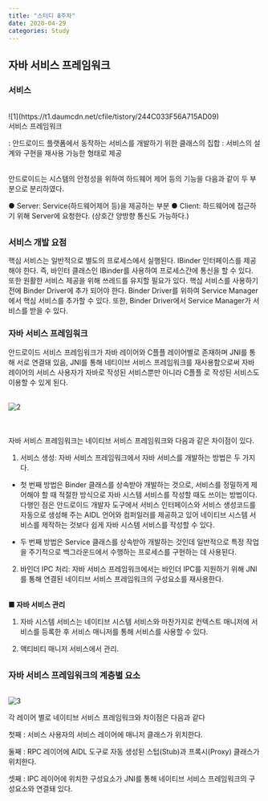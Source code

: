 ```yaml
---
title: "스터디 8주차"
date: 2020-04-29
categories: Study
---
```


## 자바 서비스 프레임워크

### 서비스

<br>
![1](https://t1.daumcdn.net/cfile/tistory/244C033F56A715AD09)

<br>
서비스 프레임워크

: 안드로이드 플랫폼에서 동작하는 서비스를 개발하기 위한 클래스의 집합
: 서비스의 설계와 구현을 재사용 가능한 형태로 제공

<br>
안드로이드는 시스템의 안정성을 위하여 하드웨어 제어 등의 기능을 다음과 같이 두 부분으로 분리하였다.

● Server: Service(하드웨어제어 등)을 제공하는 부분
● Client: 하드웨어에 접근하기 위해 Server에 요청한다. (상호간 양방향 통신도 가능하다.)

<br>
<big><b>서비스 개발 요점</b></big>

핵심 서비스는 일반적으로 별도의 프로세스에서 실행된다.
IBinder 인터페이스를 제공 해야 한다. 즉, 바인터 클래스인 IBinder를 사용하여 프로세스간에 통신을 할 수 있다.
또한 원활한 서비스 제공을 위해 쓰레드를 유지할 필요가 있다.
핵심 서비스를 사용하기 전에 Binder Driver에 추가 되어야 한다.
Binder Driver를 위하여 Service Manager에서 핵심 서비스를 추가할 수 있다.
또한, Binder Driver에서 Service Manager가 서비스를 받을 수 있다.

### 자바 서비스 프레임워크

안드로이드 서비스 프레임워크가 자바 레이어와 C플플 레이어별로 존재하며 JNI를 통해 서로 연결돼 있음, JNI를 통해 네티이브 서비스 프레임워크를 재사용함으로써 자바 레이어의 서비스 사용자가 자바로 작성된 서비스뿐만 아니라 C플플 로 작성된 서비스도 이용할 수 있게 된다.

<br>![2](https://t1.daumcdn.net/cfile/tistory/2218CC4D56A731D517)

<br><br>
자바 서비스 프레임워크는 네이티브 서비스 프레임워크와 다음과 같은 차이점이 있다.

1) 서비스 생성: 자바 서비스 프레임워크에서 자바 서비스를 개발하는 방법은 두 가지다.

- 첫 번째 방법은 Binder 클래스를 상속받아 개발하는 것으로, 서비스를 정밀하게 제어해야 할 때 적절한 방식으로 자바 시스템 서비스를 작성할 때도 쓰이는 방법이다. 다행인 점은 안드로이드 개발자 도구에서 서비스 인터페이스와 서비스 생성코드를 자동으로 생성해 주는 AIDL 언어와 컴퍼일러를 제공하고 있어 네이티브 시스템 서비스를 제작하는 것보다 쉽게 자바 시스템 서비스를 작성할 수 있다.

- 두 번째 방법은 Service 클래스를 상속받아 개발하는 것인데 일반적으로 특정 작업을 주기적으로 백그라운드에서 수행하는 프로세스를 구현하는 데 사용된다.

2) 바인더 IPC 처리: 자바 서비스 프레임워크에서는 바인더 IPC를 지원하기 위해 JNI를 통해 연결된 네이티브 서비스 프레임워크의 구성요소를 재사용한다.

<br> <b>■ 자바 서비스 관리</b>

1. 자바 시스템 서비스는 네이티브 시스템 서비스와 마찬가지로 컨텍스트 매니저에 서비스를 등록한 후 서비스 매니저를 통해 서비스를 사용할 수 있다.

2. 액티비티 매니저 서비스에서 관리.

<br><big><b>자바 서비스 프레임워크의 계층별 요소</b></big>

<br>![3](https://t1.daumcdn.net/cfile/tistory/247DF64A56A733A434)

각 레이어 별로 네이티브 서비스 프레임워크와 차이점은 다음과 같다

첫째 : 서비스 사용자의 서비스 레이어에 매니저 클래스가 위치한다.

둘째 : RPC 레이어에 AIDL 도구로 자동 생성된 스텁(Stub)과 프록시(Proxy) 클래스가 위치한다.

셋째 : IPC 레이어에 위치한 구성요소가 JNI를 통해 네이티브 서비스 프레임워크의 구성요소와 연결돼 있다.


